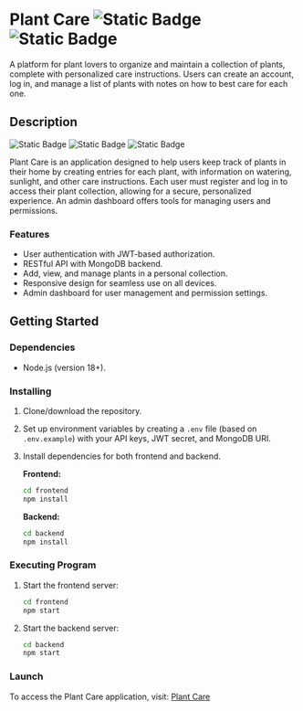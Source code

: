 # Plant Care ![Static Badge](https://img.shields.io/badge/React-v17.0.2-blue?logo=react) ![Static Badge](https://img.shields.io/badge/Node.js-v18+-blue)

A platform for plant lovers to organize and maintain a collection of plants, complete with personalized care instructions. Users can create an account, log in, and manage a list of plants with notes on how to best care for each one.

## Description

![Static Badge](https://img.shields.io/badge/^5.3.0-blue?logo=react-router&label=React%20Router%20DOM)
![Static Badge](https://img.shields.io/badge/JWT-Authentication-red?logo=json)
![Static Badge](https://img.shields.io/badge/MongoDB-Database-green?logo=mongodb)

Plant Care is an application designed to help users keep track of plants in their home by creating entries for each plant, with information on watering, sunlight, and other care instructions. Each user must register and log in to access their plant collection, allowing for a secure, personalized experience. An admin dashboard offers tools for managing users and permissions.

### Features

- User authentication with JWT-based authorization.
- RESTful API with MongoDB backend.
- Add, view, and manage plants in a personal collection.
- Responsive design for seamless use on all devices.
- Admin dashboard for user management and permission settings.

## Getting Started

### Dependencies

- Node.js (version 18+).

### Installing

1. Clone/download the repository.
2. Set up environment variables by creating a `.env` file (based on `.env.example`) with your API keys, JWT secret, and MongoDB URI.
3. Install dependencies for both frontend and backend.

   **Frontend:**
   ```bash
   cd frontend
   npm install
   ```

   **Backend:**
   ```bash
   cd backend
   npm install
   ```

### Executing Program

1. Start the frontend server:
   ```bash
   cd frontend
   npm start
   ```

2. Start the backend server:
   ```bash
   cd backend
   npm start
   ```

### Launch
To access the Plant Care application, visit: [Plant Care](https://www.u11-fullstack-js.netlify.app)



<!-- 
# u11-fullstack-js-thommie-wallin

Grundläggande design: https://docs.google.com/document/d/1rpSG_YET8YQZ89ZwgVXAXQigkN4thmGgblvIbir15bM/edit

Dokumentation för API: se "backend\u11_fullstack_db.postman_collection.json"

Deployed: u11-fullstack-js.netlify.app 
-->
